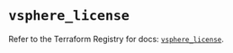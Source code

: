 # `vsphere_license`

Refer to the Terraform Registry for docs: [`vsphere_license`](https://registry.terraform.io/providers/hashicorp/vsphere/2.7.0/docs/resources/license).
